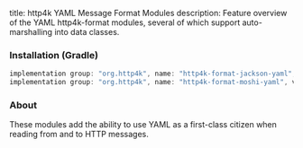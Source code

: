 title: http4k YAML Message Format Modules
description: Feature overview of the YAML http4k-format modules, several of which support auto-marshalling into data classes.

### Installation (Gradle)

```groovy
implementation group: "org.http4k", name: "http4k-format-jackson-yaml", version: "4.33.3.0"
implementation group: "org.http4k", name: "http4k-format-moshi-yaml", version: "4.33.3.0"
```

### About
These modules add the ability to use YAML as a first-class citizen when reading from and to HTTP messages. 

[http4k]: https://http4k.org
